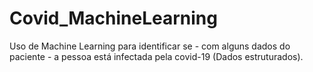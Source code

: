# Covid_MachineLearning
Uso de Machine Learning para identificar se - com alguns dados do paciente - a pessoa está infectada pela covid-19 (Dados estruturados).

